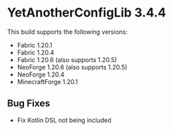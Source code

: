 # YetAnotherConfigLib 3.4.4

This build supports the following versions:
- Fabric 1.20.1
- Fabric 1.20.4
- Fabric 1.20.6 (also supports 1.20.5)
- NeoForge 1.20.6 (also supports 1.20.5)
- NeoForge 1.20.4
- MinecraftForge 1.20.1

## Bug Fixes

- Fix Kotlin DSL not being included
